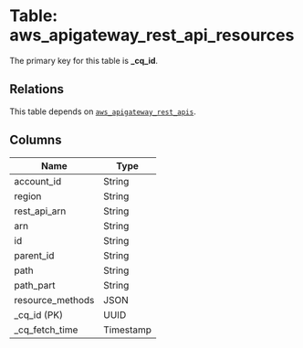 # Table: aws_apigateway_rest_api_resources


The primary key for this table is **_cq_id**.

## Relations
This table depends on [`aws_apigateway_rest_apis`](aws_apigateway_rest_apis.md).

## Columns
| Name          | Type          |
| ------------- | ------------- |
|account_id|String|
|region|String|
|rest_api_arn|String|
|arn|String|
|id|String|
|parent_id|String|
|path|String|
|path_part|String|
|resource_methods|JSON|
|_cq_id (PK)|UUID|
|_cq_fetch_time|Timestamp|